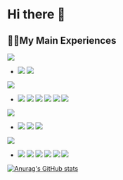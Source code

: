# Hi there 👋

## 🙋‍♂️My Main Experiences

<img src="https://img.shields.io/badge/JAVA-orange?logo=java&logoColor=black"/></a>

- <img src="https://img.shields.io/badge/v1.6--v11-JDK-red?style=plastic"/></a>
<img src="https://img.shields.io/badge/Servlet_API-green?style=plastic"/></a>

<img src="https://img.shields.io/static/v1?label=Spring&message=Projects&color=brightgreen&logo=spring"/></a>

- <img src="https://img.shields.io/badge/v2.4.4~-Boot-brightgreen?style=plastic"/></a>
<img src="https://img.shields.io/badge/MVC-orange?style=plastic"/></a>
<img src="https://img.shields.io/badge/Data_JPA-yellow?style=plastic"/></a>
<img src="https://img.shields.io/badge/HATEOAS-green?style=plastic"/></a>
<img src="https://img.shields.io/badge/Security_OAuth_2.0_Client-blue?style=plastic"/></a>
<img src="https://img.shields.io/badge/REST_Docs-blueviolet?style=plastic"/></a>

<img src="https://img.shields.io/static/v1?label=Amazon&message=AWS&color=yellow&logo=AmazonAWS"/></a>

- <img src="https://img.shields.io/badge/-EC2-blue?style=plastic"/></a>
<img src="https://img.shields.io/badge/-S3-orange?style=plastic"/></a>
<img src="https://img.shields.io/badge/-Code_Deploy-green?style=plastic"/></a>

<img src="https://img.shields.io/badge/DEV-ENV-blue"/></a>

- <img src="https://img.shields.io/badge/My_SQL-blue?logo=mysql&logoColor=white&style=plastic"/></a>
<img src="https://img.shields.io/badge/InteliJ-orange?logo=intellijidea&logoColor=black&style=plastic"/></a>
<img src="https://img.shields.io/badge/Github-purple?logo=github&style=plastic"/></a>
<img src="https://img.shields.io/badge/Win10-blue?logo=windows&style=plastic"/></a>
<img src="https://img.shields.io/badge/macOS-red?logo=macos&logoColor=black&style=plastic"/></a>
<img src="https://img.shields.io/badge/Docker-blue?logo=docker&style=plastic"/></a>





[![Anurag's GitHub stats](https://github-readme-stats.vercel.app/api?username=Cenibee)](https://github.com/anuraghazra/github-readme-stats)
<!--
**Cenibee/Cenibee** is a ✨ _special_ ✨ repository because its `README.md` (this file) appears on your GitHub profile.

Here are some ideas to get you started:

- 🔭 I’m currently working on ...
- 🌱 I’m currently learning ...
- 👯 I’m looking to collaborate on ...
- 🤔 I’m looking for help with ...
- 💬 Ask me about ...
- 📫 How to reach me: ...
- 😄 Pronouns: ...
- ⚡ Fun fact: ...
-->
